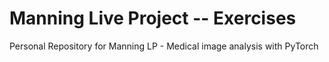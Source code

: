 # Manning Live Project -- Exercises
Personal Repository for Manning LP - Medical image analysis with PyTorch
